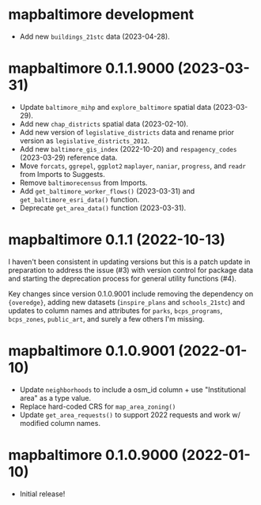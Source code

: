 <!-- NEWS.md is maintained by https://cynkra.github.io/fledge, do not edit -->

# mapbaltimore development

* Add new `buildings_21stc` data (2023-04-28).

# mapbaltimore 0.1.1.9000 (2023-03-31)

* Update `baltimore_mihp` and `explore_baltimore` spatial data (2023-03-29).
* Add new `chap_districts` spatial data  (2023-02-10).
* Add new version of `legislative_districts` data and rename prior version as `legislative_districts_2012`.
* Add new `baltimore_gis_index` (2022-10-20) and `respagency_codes` (2023-03-29) reference data.
* Move `forcats`, `ggrepel`, `ggplot2`  `maplayer`, `naniar`, `progress`, and `readr` from Imports to Suggests.
* Remove `baltimorecensus` from Imports.
* Add `get_baltimore_worker_flows()` (2023-03-31) and `get_baltimore_esri_data()` function.
* Deprecate `get_area_data()` function (2023-03-31).

# mapbaltimore 0.1.1 (2022-10-13)

I haven't been consistent in updating versions but this is a patch update in preparation to address the issue (#3) with version control for package data and starting the deprecation process for general utility functions (#4).

Key changes since version 0.1.0.9001 include removing the dependency on `{overedge}`, adding new datasets (`inspire_plans` and `schools_21stc`) and updates to column names and attributes for `parks`, `bcps_programs`,  `bcps_zones`,  `public_art`, and surely a few others I'm missing.

# mapbaltimore 0.1.0.9001 (2022-01-10)

* Update `neighborhoods` to include a osm_id column + use "Institutional area" as a type value.
* Replace hard-coded CRS for `map_area_zoning()`
* Update `get_area_requests()` to support 2022 requests and work w/ modified column names.

# mapbaltimore 0.1.0.9000 (2022-01-10)

* Initial release!
